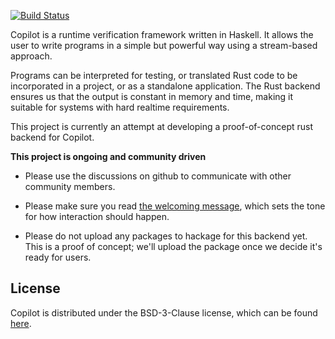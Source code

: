 [![Build Status](https://travis-ci.com/Copilot-Language/copilot.svg?branch=master)](https://app.travis-ci.com/github/Copilot-Language/copilot)

Copilot is a runtime verification framework written in Haskell. It allows the
user to write programs in a simple but powerful way using a stream-based
approach.

Programs can be interpreted for testing, or translated Rust code to be
incorporated in a project, or as a standalone application. The Rust backend
ensures us that the output is constant in memory and time, making it suitable
for systems with hard realtime requirements.

This project is currently an attempt at developing a proof-of-concept rust
backend for Copilot.

**This project is ongoing and community driven**

- Please use the discussions on github to communicate with other community
members.

- Please make sure you read [the welcoming
  message](https://github.com/Copilot-Language/copilot-rust/discussions/1),
which sets the tone for how interaction should happen.

- Please do not upload any packages to hackage for this backend yet. This is a
  proof of concept; we'll upload the package once we decide it's ready for
  users.

## License
Copilot is distributed under the BSD-3-Clause license, which can be found
[here](https://raw.githubusercontent.com/Copilot-Language/copilot/master/copilot-rust/LICENSE).
